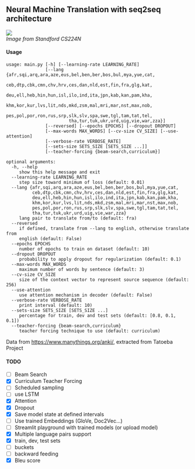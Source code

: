## Neural Machine Translation with seq2seq architecture

![](https://cdn-images-1.medium.com/max/1000/1*PFPSLEjIe152uR9UR59LDA.png)  
*Image from Standford CS224N*

#### Usage

````shell script
usage: main.py [-h] [--learning-rate LEARNING_RATE]
               [--lang {afr,sqi,arq,ara,aze,eus,bel,ben,ber,bos,bul,mya,yue,cat,
                        ceb,dtp,cbk,cmn,chv,hrv,ces,dan,nld,est,fin,fra,glg,kat,
                        deu,ell,heb,hin,hun,isl,ilo,ind,ita,jpn,kab,kan,pam,kha,
                        khm,kor,kur,lvs,lit,nds,mkd,zsm,mal,mri,mar,nst,max,nob,
                        pes,pol,por,ron,rus,srp,slk,slv,spa,swe,tgl,tam,tat,tel,
                        tha,tur,tuk,ukr,urd,uig,vie,war,zza}]
               [--reversed] [--epochs EPOCHS] [--dropout DROPOUT]
               [--max-words MAX_WORDS] [--cv-size CV_SIZE] [--use-attention]
               [--verbose-rate VERBOSE_RATE]
               [--sets-size SETS_SIZE [SETS_SIZE ...]]
               [--teacher-forcing {beam-search,curriculum}]

optional arguments:
  -h, --help
     show this help message and exit
  --learning-rate LEARNING_RATE
     step size toward minimum of loss (default: 0.01)
  --lang {afr,sqi,arq,ara,aze,eus,bel,ben,ber,bos,bul,mya,yue,cat,
          ceb,dtp,cbk,cmn,chv,hrv,ces,dan,nld,est,fin,fra,glg,kat,
          deu,ell,heb,hin,hun,isl,ilo,ind,ita,jpn,kab,kan,pam,kha,
          khm,kor,kur,lvs,lit,nds,mkd,zsm,mal,mri,mar,nst,max,nob,
          pes,pol,por,ron,rus,srp,slk,slv,spa,swe,tgl,tam,tat,tel,
          tha,tur,tuk,ukr,urd,uig,vie,war,zza}
     lang pair to translate from/to (default: fra)
  --reversed
     if defined, translate from --lang to english, otherwise translate from
     english (default: False)
  --epochs EPOCHS
     number of epochs to train on dataset (default: 10)
  --dropout DROPOUT
     probability to apply dropout for regularization (default: 0.1)
  --max-words MAX_WORDS
     maximum number of words by sentence (default: 3)
  --cv-size CV_SIZE
     size of the context vector to represent source sequence (default: 256)
  --use-attention
     use attention mechanism in decoder (default: False)
  --verbose-rate VERBOSE_RATE
     print interval (default: 10)
  --sets-size SETS_SIZE [SETS_SIZE ...]
     percentage for train, dev and test sets (default: [0.8, 0.1, 0.1])
  --teacher-forcing {beam-search,curriculum}
     teacher forcing technique to use (default: curriculum)

````

Data from https://www.manythings.org/anki/, extracted from Tatoeba Project

#### TODO
- [ ] Beam Search
- [X] Curriculum Teacher Forcing
- [ ] Scheduled sampling
- [ ] use LSTM
- [X] Attention
- [X] Dropout
- [X] Save model state at defined intervals
- [ ] Use trained Embeddings (GloVe, Doc2Vec...)
- [ ] Streamlit playground with trained models (or upload model)
- [X] Multiple language pairs support
- [X] train, dev, test sets
- [ ] buckets
- [ ] backward feeding
- [X] Bleu score
